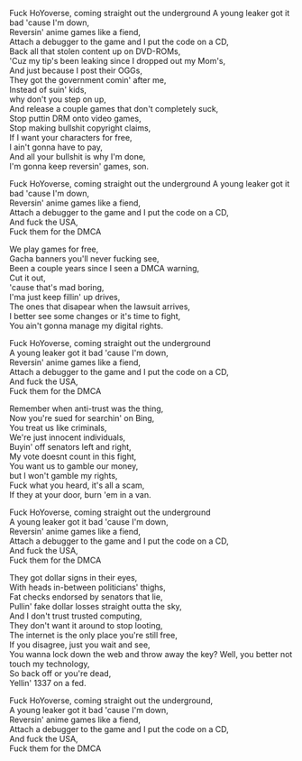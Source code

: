 Fuck HoYoverse, coming straight out the underground
A young leaker got it bad 'cause I'm down,<br/>
Reversin' anime games like a fiend,<br/>
Attach a debugger to the game and I put the code on a CD,<br/>
Back all that stolen content up on DVD-ROMs,<br/>
'Cuz my tip's been leaking since I dropped out my Mom's,<br/>
And just because I post their OGGs,<br/>
They got the government comin' after me,<br/>
Instead of suin' kids,<br/> why don't you step on up,<br/>
And release a couple games that don't completely suck,<br/>
Stop puttin DRM onto video games,<br/>
Stop making bullshit copyright claims,<br/>
If I want your characters for free,<br/> I ain't gonna have to pay,<br/>
And all your bullshit is why I'm done,<br/>
I'm gonna keep reversin' games, son.<br/>

Fuck HoYoverse, coming straight out the underground
A young leaker got it bad 'cause I'm down,<br/>
Reversin' anime games like a fiend,<br/>
Attach a debugger to the game and I put the code on a CD,<br/>
And fuck the USA,<br/>
Fuck them for the DMCA<br/>

We play games for free,<br/>
Gacha banners you'll never fucking see,<br/>
Been a couple years since I seen a DMCA warning,<br/>
Cut it out,<br/> 'cause that's mad boring,<br/>
I'ma just keep fillin' up drives,<br/>
The ones that disapear when the lawsuit arrives,<br/>
I better see some changes or it's time to fight,<br/>
You ain't gonna manage my digital rights.<br/>

Fuck HoYoverse, coming straight out the underground<br/>
A young leaker got it bad 'cause I'm down,<br/>
Reversin' anime games like a fiend,<br/>
Attach a debugger to the game and I put the code on a CD,<br/>
And fuck the USA,<br/>
Fuck them for the DMCA<br/>

Remember when anti-trust was the thing,<br/>
Now you're sued for searchin' on Bing,<br/>
You treat us like criminals,<br/>
We're just innocent individuals,<br/>
Buyin' off senators left and right,<br/>
My vote doesnt count in this fight,<br/>
You want us to gamble our money,<br/> but I won't gamble my rights,<br/>
Fuck what you heard, it's all a scam,<br/>
If they at your door, burn 'em in a van.<br/>

Fuck HoYoverse, coming straight out the underground<br/>
A young leaker got it bad 'cause I'm down,<br/>
Reversin' anime games like a fiend,<br/>
Attach a debugger to the game and I put the code on a CD,<br/>
And fuck the USA,<br/>
Fuck them for the DMCA<br/>

They got dollar signs in their eyes,<br/>
With heads in-between politicians' thighs,<br/>
Fat checks endorsed by senators that lie,<br/>
Pullin' fake dollar losses straight outta the sky,<br/>
And I don't trust trusted computing,<br/>
They don't want it around to stop looting,<br/>
The internet is the only place you're still free,<br/>
If you disagree, just you wait and see,<br/>
You wanna lock down the web and throw away the key?
Well, you better not touch my technology,<br/>
So back off or you're dead,<br/>
Yellin' 1337 on a fed.<br/>

Fuck HoYoverse, coming straight out the underground,<br/>
A young leaker got it bad 'cause I'm down,<br/>
Reversin' anime games like a fiend,<br/>
Attach a debugger to the game and I put the code on a CD,<br/>
And fuck the USA,<br/>
Fuck them for the DMCA<br/>
